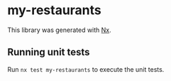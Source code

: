 # my-restaurants

This library was generated with [Nx](https://nx.dev).

## Running unit tests

Run `nx test my-restaurants` to execute the unit tests.
